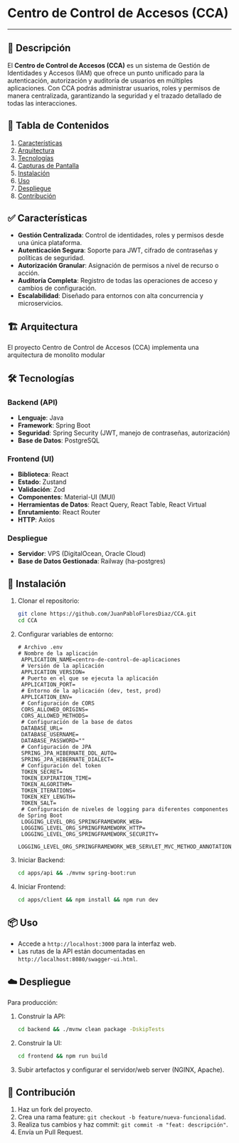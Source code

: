 # Centro de Control de Accesos (CCA)

&#x20; &#x20;

---

## 📖 Descripción

El **Centro de Control de Accesos (CCA)** es un sistema de Gestión de Identidades y Accesos (IAM) que ofrece un punto unificado para la autenticación, autorización y auditoría de usuarios en múltiples aplicaciones. Con CCA podrás administrar usuarios, roles y permisos de manera centralizada, garantizando la seguridad y el trazado detallado de todas las interacciones.

## 🔗 Tabla de Contenidos

1. [Características](#-características)
2. [Arquitectura](#-arquitectura)
3. [Tecnologías](#%EF%B8%8F-tecnologías)
4. [Capturas de Pantalla](#-capturas-de-pantalla)
5. [Instalación](#-instalación)
6. [Uso](#-uso)
7. [Despliegue](#-despliegue)
8. [Contribución](#-contribución)

## ✅ Características

* **Gestión Centralizada**: Control de identidades, roles y permisos desde una única plataforma.
* **Autenticación Segura**: Soporte para JWT, cifrado de contraseñas y políticas de seguridad.
* **Autorización Granular**: Asignación de permisos a nivel de recurso o acción.
* **Auditoría Completa**: Registro de todas las operaciones de acceso y cambios de configuración.
* **Escalabilidad**: Diseñado para entornos con alta concurrencia y microservicios.

## 🏗️ Arquitectura

El proyecto Centro de Control de Accesos (CCA) implementa una arquitectura de monolito modular

## 🛠️ Tecnologías

### Backend (API)

* **Lenguaje**: Java
* **Framework**: Spring Boot
* **Seguridad**: Spring Security (JWT, manejo de contraseñas, autorización)
* **Base de Datos**: PostgreSQL

### Frontend (UI)

* **Biblioteca**: React
* **Estado**: Zustand
* **Validación**: Zod
* **Componentes**: Material-UI (MUI)
* **Herramientas de Datos**: React Query, React Table, React Virtual
* **Enrutamiento**: React Router
* **HTTP**: Axios

### Despliegue

* **Servidor**: VPS (DigitalOcean, Oracle Cloud)
* **Base de Datos Gestionada**: Railway (ha-postgres)

## 🚀 Instalación

1. Clonar el repositorio:

   ```bash
   git clone https://github.com/JuanPabloFloresDiaz/CCA.git
   cd CCA
   ```
2. Configurar variables de entorno:

   ```env
   # Archivo .env
   # Nombre de la aplicación
    APPLICATION_NAME=centro-de-control-de-aplicaciones
    # Versión de la aplicación
    APPLICATION_VERSION=
    # Puerto en el que se ejecuta la aplicación
    APPLICATION_PORT=
    # Entorno de la aplicación (dev, test, prod)
    APPLICATION_ENV=
    # Configuración de CORS
    CORS_ALLOWED_ORIGINS=
    CORS_ALLOWED_METHODS=
    # Configuración de la base de datos
    DATABASE_URL=
    DATABASE_USERNAME=
    DATABASE_PASSWORD=""
    # Configuración de JPA
    SPRING_JPA_HIBERNATE_DDL_AUTO=
    SPRING_JPA_HIBERNATE_DIALECT=
    # Configuración del token
    TOKEN_SECRET=
    TOKEN_EXPIRATION_TIME=
    TOKEN_ALGORITHM=
    TOKEN_ITERATIONS=
    TOKEN_KEY_LENGTH=
    TOKEN_SALT=
    # Configuración de niveles de logging para diferentes componentes de Spring Boot
    LOGGING_LEVEL_ORG_SPRINGFRAMEWORK_WEB=
    LOGGING_LEVEL_ORG_SPRINGFRAMEWORK_HTTP=
    LOGGING_LEVEL_ORG_SPRINGFRAMEWORK_SECURITY=
    LOGGING_LEVEL_ORG_SPRINGFRAMEWORK_WEB_SERVLET_MVC_METHOD_ANNOTATION_REQUESTMAPPINGHANDLERADAPTER=
    ```
3. Iniciar Backend:

   ```bash
   cd apps/api && ./mvnw spring-boot:run
   ```
4. Iniciar Frontend:

   ```bash
   cd apps/client && npm install && npm run dev
   ```

## 📦 Uso

* Accede a `http://localhost:3000` para la interfaz web.
* Las rutas de la API están documentadas en `http://localhost:8080/swagger-ui.html`.

## ☁️ Despliegue

Para producción:

1. Construir la API:

   ```bash
   cd backend && ./mvnw clean package -DskipTests
   ```
2. Construir la UI:

   ```bash
   cd frontend && npm run build
   ```
3. Subir artefactos y configurar el servidor/web server (NGINX, Apache).

## 🤝 Contribución

1. Haz un fork del proyecto.
2. Crea una rama feature: `git checkout -b feature/nueva-funcionalidad`.
3. Realiza tus cambios y haz commit: `git commit -m "feat: descripción"`.
4. Envía un Pull Request.

